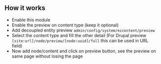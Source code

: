 ## How it works

 * Enable this module
 * Enable the preview on content type (keep it optional)
 * Add decoupled entity preview `admin/config/system/ezcontent/preview`
 * Select the content type and fill the other detail (For Drupal preview
  `[site:url]/node/preview/[node:uuid]/full` this can be used in URL field)
 * Now add node/content and click on preview button, see the preview on same
  page without losing the page
